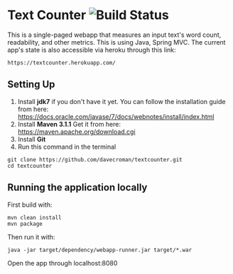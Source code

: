 # Text Counter ![Build Status](https://travis-ci.org/davecroman/textcounter.svg?branch=master)

This is a single-paged webapp that measures an input text's word count, readability, and other metrics. This is using Java, Spring MVC. The current app's state is also accessible via heroku through this link:

    https://textcounter.herokuapp.com/


## Setting Up

1. Install **jdk7** if you don't have it yet. You can follow the installation guide from here: https://docs.oracle.com/javase/7/docs/webnotes/install/index.html
2. Install **Maven 3.1.1** Get it from here: https://maven.apache.org/download.cgi
3. Install **Git**
4. Run this command in the terminal

```
git clone https://github.com/davecroman/textcounter.git
cd textcounter
```

## Running the application locally

First build with:
```
mvn clean install
mvn package
```

Then run it with:
```
java -jar target/dependency/webapp-runner.jar target/*.war
```   
Open the app through localhost:8080
